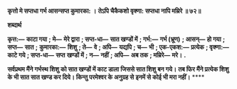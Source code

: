 **कृत्तो मे सप्तधा गर्भ आसन्सप्त कुमारका: ।** **तेऽपि चैकैकशो वृक्णा: सप्तधा नापि मम्रिरे ॥ ७२॥** 

**शब्दार्थ** 

**कृत्त:—** **काटा गया** **; मे—** **मेरे द्वारा** **; सप्त-धा—** **सात खण्डों में** **; गर्भ:—** **गर्भ (भ्रूण)** **; आसन्—** **हो गया** **; सप्त—** **सात** **;** **कुमारका:—** **शिशु** **; ते—** **वे** **; अपि—** **यद्यपि** **; च—** **भी** **; एक-एकश:—** **प्रत्येक** **; वृक्णा:—** **काटे गये** **; सप्त-धा—** **सप्त** **खण्डों में** **; न—** **नहीं** **; अपि—** **अब तक** **; मम्रिरे—** **मरे।** **.** 

**सर्वप्रथम मैंने गर्भस्थ शिशु को सात खण्डों में काट डाला जिससे सात शिशु बन गये।** **तब फिर मैंने प्रत्येक शिशु के भी सात सात खण्ड कर दिये। किन्तु परमेश्वर के अनुग्रह से** **इनमें से कोई भी मरा नहीं।** **** 